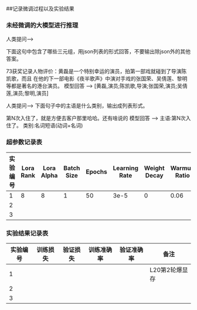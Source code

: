 ##记录微调过程以及实验结果


### 未经微调的大模型进行推理

人类提问--> 

下面这句中包含了哪些三元组，用json列表的形式回答，不要输出除json外的其他答案。

73获奖记录人物评价：黄磊是一个特别幸运的演员，拍第一部戏就碰到了导演陈凯歌，而且
在他的下一部电影《夜半歌声》中演对手戏的张国荣、吴倩莲、黎明等都是著名的港台演员。
模型回答 --> [黄磊,演员;陈凯歌,导演;张国荣,演员;吴倩莲,演员;黎明,演员]

人类提问--> 下面句子中的主语是什么类别，输出成列表形式。

第N次入住了，就是方便去客户那里哈哈。还有啥说的
模型回答 --> 主语:第N次入住了。
类别:名词短语(动词+名词)


### 超参数记录表

| 实验编号 | Lora Rank | Lora Alpha | Batch Size | Epochs | Learning Rate | Weight Decay | Warmup Ratio |
|---------|-----------|------------|------------|--------|--------------|--------------|--------------|
| 1 | 8 | 8 | 1 | 50 | 3e-5 | 0 | 0.06 |
| 2 | | | | | | | |
| 3 | | | | | | | |


### 实验结果记录表

| 实验编号 | 训练损失 | 验证损失 | 训练准确率 | 验证准确率 | 备注        |
|---------|---------|---------|-----------|-----------|-----------|
| 1 | | | | | L20第2轮爆显存 |
| 2 | | | | |           |
| 3 | | | | |           |